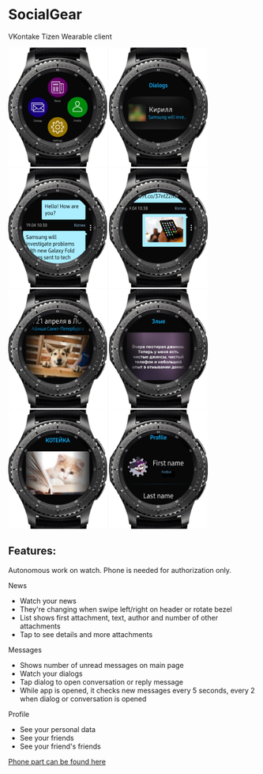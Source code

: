 # SocialGear

VKontake Tizen Wearable client

<div>
<img src="screenshots/1.png" width="200" alt=""/>
<img src="screenshots/2.png" width="200" alt=""/>
<img src="screenshots/3.png" width="200" alt=""/>
<img src="screenshots/4.png" width="200" alt=""/>
<img src="screenshots/5.png" width="200" alt=""/>
<img src="screenshots/6.png" width="200" alt=""/>
<img src="screenshots/7.png" width="200" alt=""/>
<img src="screenshots/8.png" width="200" alt=""/>
</div>

## Features:

Autonomous work on watch. Phone is needed for authorization only.

News
* Watch your news
* They're changing when swipe left/right on header or rotate bezel
* List shows first attachment, text, author and number of other attachments
* Tap to see details and more attachments
 
Messages
* Shows number of unread messages on main page
* Watch your dialogs
* Tap dialog to open conversation or reply message
* While app is opened, it checks new messages every 5 seconds, every 2 when dialog or conversation is opened

Profile
* See your personal data
* See your friends
* See your friend's friends

[Phone part can be found here](https://github.com/RumataEstorish/GearHub)
